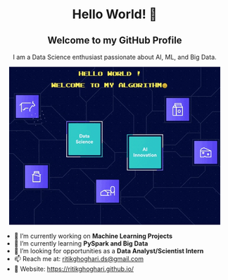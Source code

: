 
<h1 align="center">Hello World! 👋</h1>
<h2 align="center">Welcome to my GitHub Profile</h2>

<p align="center">
I am a Data Science enthusiast passionate about AI, ML, and Big Data.
</p>

<p align="center">
  <img src="dashboard.gif" alt="Profile Banner">
</p>

<p align="center">
  <ul>
      <li>
         🔭 I’m currently working on <b>Machine Learning Projects</b>
      </li>
      <li>
         🌱 I’m currently learning <b>PySpark and Big Data</b>
      </li>
      <li>
         👯 I’m looking for opportunities as a <b>Data Analyst/Scientist Intern</b>
      </li>
      <li>
         📫 Reach me at: <a href="your-link">ritikghoghari.ds@gmail.com</a>
     </li>
    <li>
         🔗 Website: <a href="(https://ritikghoghari.github.io/)">https://ritikghoghari.github.io/</a>
     </li>
  </ul>
</p>
